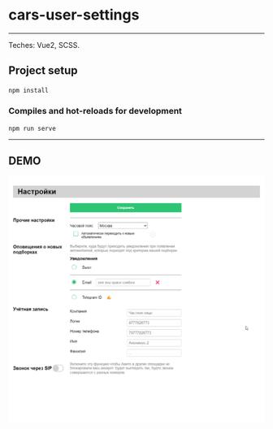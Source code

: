 # cars-user-settings

<hr>

Teches: Vue2, SCSS.

## Project setup
```
npm install
```

### Compiles and hot-reloads for development
```
npm run serve
```

<hr>

## DEMO
![Demo.gif](./demo.gif)

